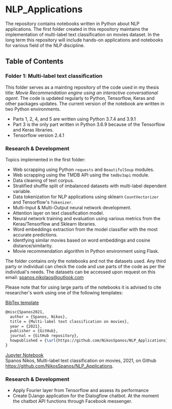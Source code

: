 # NLP_Applications
The repository contains notebooks written in Python about NLP applications. The first folder created in this repository maintains the implementation of multi-label text classification on movies dataset. In the long term this repository will include hands-on applications and notebooks for various field of the NLP discipline.

## Table of Contents
### **Folder 1: Multi-label text classification**<br>
This folder serves as a mainting repository of the code used in my thesis title: *Movie Recommendation engine using an interactive conversational agent*. The code is updated regularly to Python, Tensorflow, Keras and other packages updates. The current version of the notebook are written in two Python environments.
* Parts 1, 2, 4, and 5 are written using Python 3.7.4 and 3.9.1
* Part 3 is the only part written in Python 3.6.9 because of the Tensorflow and Keras libraries.
* Tensorflow version 2.4.1
### Research & Development

Topics implemented in the first folder:
* Web scrapping using Python ```requests``` and ```BeautifulSoup``` modules.
* Web scrapping using the TMDB API using the ```tmdbv3api``` module.
* Data cleaning of text corpus.
* Stratified shuffle split of imbalanced datasets with multi-label dependent variable.
* Data tokenization for NLP applications using sklearn ```CountVectorizer``` and Tensorflow's ```Tokenizer```.
* Multi-Input & Multi-Output neural network development.
* Attention layer on text classification model.
* Neural network training and evaluation using various metrics from the Keras/Tensorflow and Sklearn libraries.
* Word embeddings extraction from the model classifier with the most accurate predictions.
* Identfying similar movies based on word embeddings and cosine distance/similarity.
* Movie recommendation algorithm in Python environment using Flask.

The folder contains only the notebooks and not the datasets used. Any third party or individual can check the code and use parts of the code as per the individual's needs. The datasets can be accessed upon request on this email: spanos.nikolaos@outlook.com

Please note that for using large parts of the notebooks it is advised to cite researcher's work using one of the following templates:

<ins>BibTex template</ins>
```latex
@misc{Spanos2021,
  author = {Spanos, Nikos},
  title = {Multi-label text classification on movies},
  year = {2021},
  publisher = {GitHub},
  journal = {GitHub repository},
  howpublished = {\url{https://github.com/NikosSpanos/NLP_Applications}},
}
````

<ins>Jupyter Notebook</ins><br>
Spanos Nikos, Multi-label text classification on movies, 2021, on Github https://github.com/NikosSpanos/NLP_Applications.

### Research & Development
* Apply Fourier layer from Tensorflow and assess its performance
* Create DJango application for the Dialogflow chatbot. At the moment the chatbot API functions through Facebook messenger.
